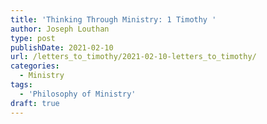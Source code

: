 ```yaml
---
title: 'Thinking Through Ministry: 1 Timothy '
author: Joseph Louthan
type: post
publishDate: 2021-02-10
url: /letters_to_timothy/2021-02-10-letters_to_timothy/
categories:
  - Ministry
tags:
  - 'Philosophy of Ministry'
draft: true
---
```

